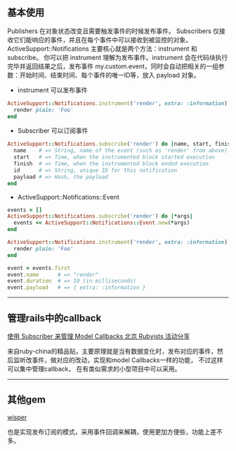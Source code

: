 ## 基本使用
Publishers 在对象状态改变且需要触发事件的时候发布事件。
Subscribers 仅接收它们能响应的事件，并且在每个事件中可以接收到被监控的对象。
ActiveSupport::Notifications 主要核心就是两个方法：instrument 和 subscribe。
你可以把 instrument 理解为发布事件。instrument 会在代码块执行完毕并返回结果之后，发布事件 my.custom.event，同时会自动把相关的一组参数：开始时间、结束时间、每个事件的唯一ID等，放入 payload 对象。

+ instrument 可以发布事件

```ruby
ActiveSupport::Notifications.instrument('render', extra: :information) do
  render plain: 'Foo'
end
```

+ Subscriber 可以订阅事件

```ruby
ActiveSupport::Notifications.subscribe('render') do |name, start, finish, id, payload|
  name    # => String, name of the event (such as 'render' from above)
  start   # => Time, when the instrumented block started execution
  finish  # => Time, when the instrumented block ended execution
  id      # => String, unique ID for this notification
  payload # => Hash, the payload
end
```

+ ActiveSupport::Notifications::Event

```ruby
events = []
ActiveSupport::Notifications.subscribe('render') do |*args|
  events << ActiveSupport::Notifications::Event.new(*args)
end

ActiveSupport::Notifications.instrument('render', extra: :information) do
  render plain: 'Foo'
end

event = events.first
event.name      # => "render"
event.duration  # => 10 (in milliseconds)
event.payload   # => { extra: :information }
```

---
## 管理rails中的callback
[使用 Subscriber 来管理 Model Callbacks 北京 Rubyists 活动分享](https://ruby-china.org/topics/32649)

来自ruby-china的精品贴，主要原理就是当有数据变化时，发布对应的事件，然后监听改事件，做对应的改动，实现和model Callbacks一样的功能，
不过这样可以集中管理callback， 在有类似需求的小型项目中可以采用。

---
## 其他gem
[wisper](https://github.com/krisleech/wisper)

也是实现发布订阅的模式，采用事件回调来解耦，使用更加方便些，功能上差不多。
